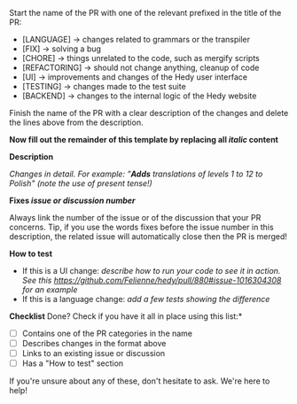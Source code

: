 Start the name of the PR with one of the relevant prefixed in the title of the PR:

* [LANGUAGE] -> changes related to grammars or the transpiler
* [FIX] -> solving a bug
* [CHORE] -> things unrelated to the code, such as mergify scripts
* [REFACTORING] -> should not change anything, cleanup of code
* [UI] -> improvements and changes of the Hedy user interface
* [TESTING] -> changes made to the test suite
* [BACKEND] -> changes to the internal logic of the Hedy website

Finish the name of the PR with a clear description of the changes and delete the lines above from the description.

**Now fill out the remainder of this template by replacing all _italic_ content**

**Description**

_Changes in detail. For example: "**Adds** translations of levels 1 to 12 to Polish" (note the use of present tense!)_

**Fixes _issue or discussion number_**

Always link the number of the issue or of the discussion that your PR concerns.
Tip, if you use the words fixes before the issue number in this description, the related issue will automatically close then the PR is merged! 

**How to test**

* If this is a UI change: _describe how to run your code to see it in action. See this https://github.com/Felienne/hedy/pull/880#issue-1016304308 for an example_
* If this is a language change: _add a few tests showing the difference_

**Checklist**
Done? Check if you have it all in place using this list:*
  
- [ ] Contains one of the PR categories in the name
- [ ] Describes changes in the format above
- [ ] Links to an existing issue or discussion 
- [ ] Has a "How to test" section

If you're unsure about any of these, don't hesitate to ask. We're here to help!
